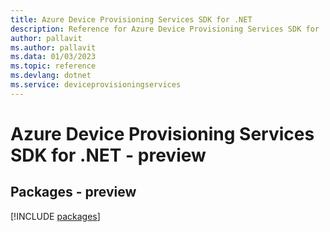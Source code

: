 ```yaml
---
title: Azure Device Provisioning Services SDK for .NET
description: Reference for Azure Device Provisioning Services SDK for .NET
author: pallavit
ms.author: pallavit
ms.data: 01/03/2023
ms.topic: reference
ms.devlang: dotnet
ms.service: deviceprovisioningservices
---
```

# Azure Device Provisioning Services SDK for .NET - preview
## Packages - preview
[!INCLUDE [packages](device-provisioning-services-index.md)]